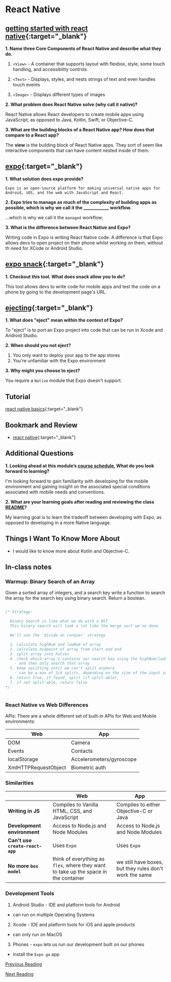 # React Native

## [getting started with react native](https://facebook.github.io/react-native/docs/getting-started){:target="_blank"}

**1. Name three Core Components of React Native and describe what they do.**

1. `<View>` - A container that supports layout with flexbox, style, some touch handling, and accessibility controls

2. `<Text>` - Displays, styles, and nests strings of text and even handles touch events

3. `<Image>` - Displays different types of images

**2. What problem does React Native solve (why call it native)?**

React Native allows React developers to create mobile apps using JavaScript, as opposed to Java, Kotlin, Swift, or Objective-C.

**3. What are the building blocks of a React Native app?  How does that compare to a React app?**

The **view** is the building block of React Native apps. They sort of seem like interactive <Card-like> components that can have content nested inside of them.

## [expo](https://expo.io/){:target="_blank"}

**1. What solution does expo provide?**

`Expo is an open-source platform for making universal native apps for Android, iOS, and the web with JavaScript and React.`

**2. Expo tries to manage as much of the complexity of building apps as possible, which is why we call it the ____________ workflow.**

...which is why we call it the `managed` workflow;

**3. What is the difference between React Native and Expo?**

Writing code in Expo is writing React Native code. A difference is that Expo allows devs to open project on their phone whilst working on them, without th need for XCode or Android Studio.

## [expo snack](https://snack.expo.io/){:target="_blank"}

**1. Checkout this tool. What does snack allow you to do?**

This tool allows devs to write code for mobile apps and test the code on a phone by going to the development page's URL.

## [ejecting](https://docs.expo.io/versions/latest/expokit/eject){:target="_blank"}

**1. What does "eject" mean within the context of Expo?**

To "eject" is to port an Expo project into code that can be run in Xcode and Android Studio.

**2. When should you not eject?**

1. You only want to deploy your app to the app stores
2. You're unfamiliar with the Expo environment

**3. Why might you choose to eject?**

You require a `Native` module that Expo doesn't support.

## Tutorial

[react native basics](https://facebook.github.io/react-native/docs/tutorial){:target="_blank"}

## Bookmark and Review

- [react native](https://facebook.github.io/react-native/){:target="_blank"}

## Additional Questions

**1. Looking ahead at this module’s [course schedule](https://codefellows.github.io/code-401-javascript-guide/curriculum/#module-7), What do you look forward to learning?**

I'm looking forward to gain familiarity with developing for the mobile environment and gaining insight on the associated special conditions associated with mobile needs and conventions.

**2. What are your learning goals after reading and reviewing the class [README](https://codefellows.github.io/code-401-javascript-guide/curriculum/)?**

My learning goal is to learn the tradeoff between developing with Expo, as opposed to developing in a more Native language.

## Things I Want To Know More About

- I would like to know more about Kotlin and Objective-C.

## In-class notes

### Warmup: Binary Search of an Array

Given a sorted array of integers, and a search key write a function to search the array for the search key using binary search. Return a boolean.

``` JavaScript

/* Strategy: 

  Binary Search is like what we do with a BST
  This binary search will look a lot like the merge sort we've done

  We'll use the 'divide an conquer` strategy

  1. calculate highNum and lowNum of array
  2. calculate midpoint of array from start and end
  3. split array into halves
  4. check which array's contains our search key using the highNum/lowNum from the array
    - and then only search that array
  5. keep splitting until we can't split anymore
    - can be a max of 3/4 splits, depending on the size of the input array
  6. return true, if found, split (if split-able),
  7. if not split-able, return false
*/



```

### React Native vs Web Differences

APIs: There are a whole different set of built-in APIs for Web and Mobile environments:

| **Web**                  | **App**                      |
|----------------------|--------------------------|
| DOM                  | Camera                   |
| Events               | Contacts                 |
| localStorage         | Accelerometers/gyroscope |
| XmlHTTPRequestObject | Biometric auth           |

### Similarities

|                              | **Web**                                           | **App**                                    |
|------------------------------|-----------------------------------------------|----------------------------------------|
| **Writing in JS**                | Compiles to Vanilla HTML, CSS, and JavaScript | Compiles to either Objective-C or Java |
| **Development environment**      | Access to Node.js and Node Modules            | Access to Node.js and Node Modules     |
| **Can't use `create-react-app`** | Uses `Expo`                                   | Uses `Expo`                            |
| **No more `box model`** | think of everything as `flex`, where they want to take up the space in the container                                    |we still have boxes, but they rules don't work the same                             |


### Development Tools

1) Android Studio - IDE and platform tools for Android
  - can run on multiple Operating Systems

2) Xcode - IDE and platform tools for iOS and apple products
  - can only run on MacOS

3) Phones - `expo` lets us run our development built on our phones
  - install the `Expo go` app

[Previous Reading](./class-39.md)

[Next Reading](./class-43.md)
